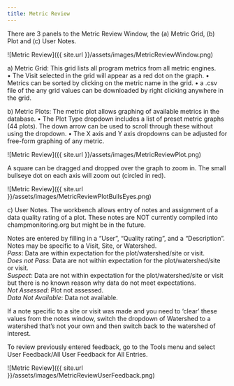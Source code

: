 ```yaml
---
title: Metric Review
---
```


 There are 3 panels to the Metric Review Window, the (a) Metric Grid, (b) Plot and (c) User Notes.
 
 ![Metric Review]({{ site.url }}/assets/images/MetricReviewWindow.png)
 
a)	Metric Grid: This grid lists all program metrics from all metric engines.  
•	The Visit selected in the grid will appear as a red dot on the graph.
•	Metrics can be sorted by clicking on the metric name in the grid.
• a .csv file of the any grid values can be downloaded by right clicking anywhere in the grid. 

b)	Metric Plots: The metric plot allows graphing of available metrics in the database. 
•	The Plot Type dropdown includes a list of preset metric graphs (44 plots).  The down arrow can be used to scroll through these without using the dropdown.
•	The X axis and Y axis dropdowns can be adjusted for free-form graphing of any metric.


![Metric Review]({{ site.url }}/assets/images/MetricReviewPlot.png)

A square can be dragged and dropped over the graph to zoom in.
The small bullseye dot on each axis will zoom out (circled in red).

![Metric Review]({{ site.url }}/assets/images/MetricReviewPlotBullsEyes.png)

c)	User Notes.  The workbench allows entry of notes and assignment of a data quality rating of a plot.  These notes are NOT currently compiled into champmonitoring.org but might be in the future.    


Notes are entered by filling in a “User”, “Quality rating”, and a “Description”.   Notes may be specific to a Visit, Site, or Watershed.   
*Pass*: Data are within expectation for the plot/watershed/site or visit.     
*Does not Pass*:  Data are not within expectation for the plot/watershed/site or visit.     
*Suspect*:  Data are not within expectation for the plot/watershed/site or visit but there is no known reason why data do not meet expectations.  
*Not Assessed*:  Plot not assessed.  
*Data Not Available*:  Data not available.  

If a note specific to a site or visit was made and you need to ‘clear’ these values from the notes window, switch the dropdown of Watershed to a watershed that’s not your own and then switch back to the watershed of interest.  

To review previously entered feedback, go to the Tools menu and select User Feedback/All User Feedback for All Entries.

![Metric Review]({{ site.url }}/assets/images/MetricReviewUserFeedback.png)

